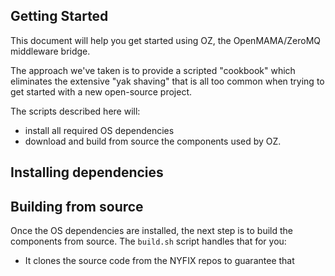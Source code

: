 
## Getting Started
This document will help you get started using OZ, the OpenMAMA/ZeroMQ middleware bridge.

The approach we've taken is to provide a scripted "cookbook" which eliminates the extensive "yak shaving" that is all too common when trying to get started with a new open-source project.

The scripts described here will:
- install all required OS dependencies
- download and build from source the components used by OZ.

## Installing dependencies

## Building from source

Once the OS dependencies are installed, the next step is to build the components from source.  The `build.sh` script handles that for you:

- It clones the source code from the NYFIX repos to guarantee that 


